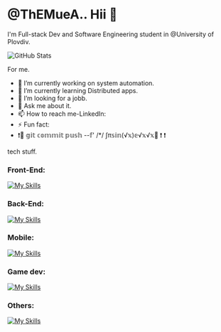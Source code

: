 # @ThEMueA.. Hii 👋
I'm Full-stack Dev and Software Engineering student in @University of Plovdiv.


![GitHub Stats](https://github-readme-stats.vercel.app/api?username=ThEMueA&theme=vue-dark&bg_color=000000&title_color=FFD700&show_icons=true&hide_border=true&count_private=true)

For me.

- 🔭 I’m currently working on system automation.
- 🌱 I’m currently learning Distributed apps.
- 👷 I’m looking for a jobb.
- 💬 Ask me about it.
- 📫 How to reach me-LinkedIn: 
- ⚡ Fun fact: 
-  ❗🚨 𝕘𝕚𝕥 𝕔𝕠𝕞𝕞𝕚𝕥 𝕡𝕦𝕤𝕙 --𝕗' /*/ ∫π𝕤𝕚𝕟(√𝕩)𝕖√𝕩√𝕩🚨 ❗ ❗


 
tech stuff.

### Front-End:
[![My Skills](https://skillicons.dev/icons?i=html,css,scss,js,react,angular)](https://skillicons.dev)

### Back-End:
[![My Skills](https://skillicons.dev/icons?i=net,spring,go,mysql,postgres)](https://skillicons.dev)

### Mobile:
[![My Skills](https://skillicons.dev/icons?i=net,java,kotlin,androidstudio)](https://skillicons.dev)

### Game dev:
[![My Skills](https://skillicons.dev/icons?i=godot,unity,unreal)](https://skillicons.dev)

### Others:
[![My Skills](https://skillicons.dev/icons?i=azure,arduino,docker)](https://skillicons.dev)


<!--
**ThEMueA/ThEMueA** is a ✨ _special_ ✨ repository because its `README.md` (this file) appears on your GitHub profile.

Here are some ideas to get you started:

- 🔭 I’m currently working on ...
- 🌱 I’m currently learning ...
- 👯 I’m looking to collaborate on ...
- 🤔 I’m looking for help with ...
- 💬 Ask me about ...
- 📫 How to reach me: ...
- 😄 Pronouns: ...
- ⚡ Fun fact: ...
-->
